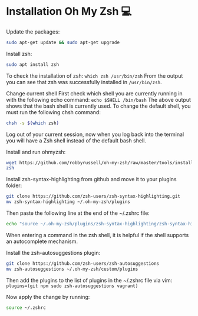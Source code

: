 # Installation Oh My Zsh 💻



Update the packages:
```bash
sudo apt-get update && sudo apt-get upgrade
```

Install zsh:
```bash
sudo apt install zsh
```

To check the installation of zsh: `which zsh /usr/bin/zsh` From the output you can see that zsh was successfully installed in `/usr/bin/zsh`.

Change current shell First check which shell you are currently running in with the following echo command: `echo $SHELL /bin/bash` The above output shows that the bash shell is currently used. To change the default shell, you must run the following chsh command:

```bash
chsh -s $(which zsh)
```

Log out of your current session, now when you log back into the terminal you will have a Zsh shell instead of the default bash shell.

Install and run ohmyzsh:

```bash
wget https://github.com/robbyrussell/oh-my-zsh/raw/master/tools/install.sh -O - | zsh
zsh
```

Install zsh-syntax-highlighting from github and move it to your plugins folder:

```bash
git clone https://github.com/zsh-users/zsh-syntax-highlighting.git
mv zsh-syntax-highlighting ~/.oh-my-zsh/plugins
```

Then paste the following line at the end of the ~/.zshrc file:

```bash
echo "source ~/.oh-my-zsh/plugins/zsh-syntax-highlighting/zsh-syntax-highlighting.zsh" >> ~/.zshrc
```

When entering a command in the zsh shell, it is helpful if the shell supports an autocomplete mechanism.

Install the zsh-autosuggestions plugin:

```bash
git clone https://github.com/zsh-users/zsh-autosuggestions
mv zsh-autosuggestions ~/.oh-my-zsh/custom/plugins
```

Then add the plugins to the list of plugins in the ~/.zshrc file via vim: `plugins=(git npm sudo zsh-autosuggestions vagrant)`

Now apply the change by running:

```bash
source ~/.zshrc
```
